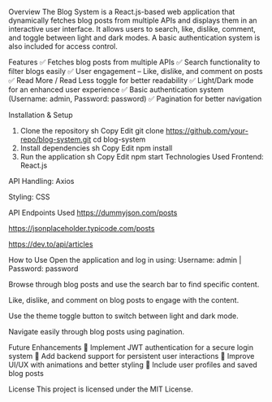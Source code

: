 Overview
The Blog System is a React.js-based web application that dynamically fetches blog posts from multiple APIs and displays them in an interactive user interface. It allows users to search, like, dislike, comment, and toggle between light and dark modes. A basic authentication system is also included for access control.

Features
✅ Fetches blog posts from multiple APIs
✅ Search functionality to filter blogs easily
✅ User engagement – Like, dislike, and comment on posts
✅ Read More / Read Less toggle for better readability
✅ Light/Dark mode for an enhanced user experience
✅ Basic authentication system (Username: admin, Password: password)
✅ Pagination for better navigation

Installation & Setup
1. Clone the repository
sh
Copy
Edit
git clone https://github.com/your-repo/blog-system.git
cd blog-system
2. Install dependencies
sh
Copy
Edit
npm install
3. Run the application
sh
Copy
Edit
npm start
Technologies Used
Frontend: React.js

API Handling: Axios

Styling: CSS

API Endpoints Used
https://dummyjson.com/posts

https://jsonplaceholder.typicode.com/posts

https://dev.to/api/articles

How to Use
Open the application and log in using:
Username: admin | Password: password

Browse through blog posts and use the search bar to find specific content.

Like, dislike, and comment on blog posts to engage with the content.

Use the theme toggle button to switch between light and dark mode.

Navigate easily through blog posts using pagination.

Future Enhancements
🚀 Implement JWT authentication for a secure login system
🚀 Add backend support for persistent user interactions
🚀 Improve UI/UX with animations and better styling
🚀 Include user profiles and saved blog posts

License
This project is licensed under the MIT License.

